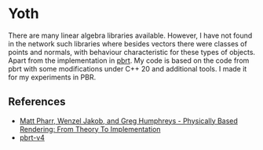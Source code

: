 # Yoth

There are many linear algebra libraries available. However, I have not found in the network such libraries where 
besides vectors there were classes of points and normals, with behaviour characteristic for these types of objects.
Apart from the implementation in [pbrt](https://github.com/mmp/pbrt-v4). My code is based on the code from pbrt with 
some modifications under C++ 20 and additional tools. I made it for my experiments in PBR.

## References

* [Matt Pharr, Wenzel Jakob, and Greg Humphreys - Physically Based Rendering: From Theory To Implementation](https://pbr-book.org/)
* [pbrt-v4](https://github.com/mmp/pbrt-v4)
